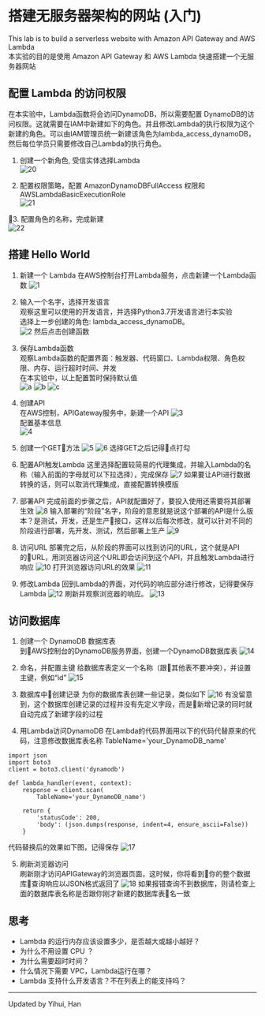# 搭建无服务器架构的网站 (入门)  
This lab is to build a serverless website with Amazon API Gateway and AWS Lambda  
本实验的目的是使用 Amazon API Gateway 和 AWS Lambda 快速搭建一个无服务器网站  

## 配置 Lambda 的访问权限  
在本实验中，Lambda函数将会访问DynamoDB，所以需要配置 DynamoDB的访问权限。这就需要在IAM中新建如下的角色。并且修改Lambda的执行权限为这个新建的角色。可以由IAM管理员统一新建该角色为lambda_access_dynamoDB，然后每位学员只需要修改自己Lambda的执行角色。

1. 创建一个新角色, 受信实体选择Lambda  
![20](./img/img20.png)

2. 配置权限策略，配置 AmazonDynamoDBFullAccess 权限和 AWSLambdaBasicExecutionRole  
![21](./img/img21.png)

3. 配置角色的名称，完成新建  
![22](./img/img22.png)

<!-- 4. 修改Lambda的执行角色，为新建的角色  
![23](./img/img23.png) -->


## 搭建 Hello World

1. 新建一个 Lambda 
在AWS控制台打开Lambda服务，点击新建一个Lambda函数
![1](./img/img01.png)
  
2. 输入一个名字，选择开发语言  
观察这里可以使用的开发语言，并选择Python3.7开发语言进行本实验  
选择上一步创建的角色: lambda_access_dynamoDB。  
![2](./img/img24.png)
然后点击创建函数  

3. 保存Lambda函数  
观察Lambda函数的配置界面：触发器、代码窗口、Lambda权限、角色权限、内存、运行超时时间、并发  
在本实验中，以上配置暂时保持默认值  
![a](./img/img25.png)
![b](./img/img27.png)
![c](./img/img26.png)

4. 创建API  
在AWS控制，APIGateway服务中，新建一个API
![3](./img/img28.png)  
配置基本信息  
![4](./img/img29.png)

5. 创建一个GET方法
![5](./img/img05.png)
![6](./img/img06.png)
选择GET之后记得点打勾

6. 配置API触发Lambda
这里选择配置较简易的代理集成，并输入Lambda的名称（输入前面的字母就可以下拉选择），完成保存
![7](./img/img30.png)
如果要让API进行数据转换的话，则可以取消代理集成，直接配置转换模版  

7. 部署API
完成前面的步骤之后，API就配置好了，要投入使用还需要将其部署生效
![8](./img/img08.png)
输入部署的“阶段”名字，阶段的意思就是说这个部署的API是什么版本？是测试，开发，还是生产接口，这样以后每次修改，就可以针对不同的阶段进行部署，先开发、测试，然后部署上生产
![9](./img/img09.png)

8. 访问URL
部署完之后，从阶段的界面可以找到访问的URL，这个就是API的URL，用浏览器访问这个URL即会访问到这个API，并且触发Lambda进行响应
![10](./img/img10.png)
打开浏览器访问URL的效果
![11](./img/img11.png)

9. 修改Lambda
回到Lambda的界面，对代码的响应部分进行修改，记得要保存Lambda
![12](./img/img31.png)
刷新并观察浏览器的响应。
![13](./img/img13.png)


## 访问数据库

1. 创建一个 DynamoDB 数据库表  
到AWS控制台的DynamoDB服务界面，创建一个DynamoDB数据库表
![14](./img/img32.png)

2. 命名，并配置主键
给数据库表定义一个名称（跟其他表不要冲突），并设置主键，例如“id”
![15](./img/img15.png)   

1. 数据库中创建记录
为你的数据库表创建一些记录，类似如下
![16](./img/img16.png)
有没留意到，这个数据库创建记录的过程并没有先定义字段，而是新增记录的同时就自动完成了新建字段的过程  

1. 用Lambda访问DynamoDB
在Lambda的代码界面用以下的代码代替原来的代码，注意修改数据库表名称 TableName='your_DynamoDB_name'
```
import json
import boto3
client = boto3.client('dynamodb')

def lambda_handler(event, context):
    response = client.scan(
        TableName='your_DynamoDB_name')
    
    return {
        'statusCode': 200,
        'body': (json.dumps(response, indent=4, ensure_ascii=False))
    }
```
代码替换后的效果如下图，记得保存
![17](./img/img33.png)

5. 刷新浏览器访问  
刷新刚才访问APIGateway的浏览器页面，这时候，你将看到你的整个数据库查询响应以JSON格式返回了
![18](./img/img18.png)
如果报错查询不到数据库，则请检查上面的数据库表名称是否跟你刚才新建的数据库表名一致



## 思考  

* Lambda 的运行内存应该设置多少，是否越大或越小越好？
* 为什么不用设置 CPU ？
* 为什么需要超时时间？
* 什么情况下需要 VPC，Lambda运行在哪？
* Lambda 支持什么开发语言？不在列表上的能支持吗？
  
----------------------
Updated by Yihui, Han
